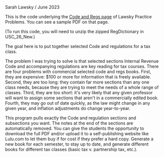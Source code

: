 Sarah Lawsky / June 2023

This is the code underlying the [Code and Regs page](https://www.lawskypracticeproblems.org/codeandregs) of Lawsky Practice Problems. You can see a sample PDF on that page.

(To run this code, you will need to unzip the zipped RegDictionary in USC_26_New.)

The goal here is to put together selected Code and regulations for a tax class.

The problem I was trying to solve is that selected sections Internal Revenue Code and accompanying regulations are key reading for tax courses. There are four problems with commercial selected code and regs books. First, they are expensive: $100 or more for information that is freely available. Second, they are too long: they contain far more sections than any one class needs, because they are trying to meet the needs of a whole range of classes. Third, they are too short: it's very likely that any given professor will want to assign some sections that aren't in a commercially edited book. Fourth, they may go out of date quickly, as the law might change in any given year, and inflation adjustments do change year-to-year.

This program pulls exactly the Code and regulation sections and subsections you want. The notes at the end of the sections are automatically removed. You can give the students the opportunity to download the full PDF and/or upload it to a self-publishing website like Lulu.com to let them buy if for cost if they prefer a hard copy. Generate a new book for each semester, to stay up to date, and generate different books for different tax classes (basic tax v. partnership tax, etc.). 


